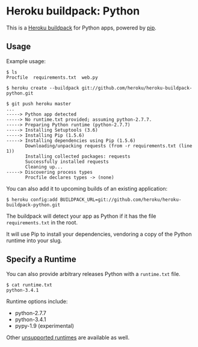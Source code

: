 Heroku buildpack: Python
========================

This is a [Heroku buildpack](http://devcenter.heroku.com/articles/buildpacks) for Python apps, powered by [pip](http://www.pip-installer.org/).


Usage
-----

Example usage:

    $ ls
    Procfile  requirements.txt  web.py

    $ heroku create --buildpack git://github.com/heroku/heroku-buildpack-python.git

    $ git push heroku master
    ...
    -----> Python app detected
    -----> No runtime.txt provided; assuming python-2.7.7.
    -----> Preparing Python runtime (python-2.7.7)
    -----> Installing Setuptools (3.6)
    -----> Installing Pip (1.5.6)
    -----> Installing dependencies using Pip (1.5.6)
           Downloading/unpacking requests (from -r requirements.txt (line 1))
           Installing collected packages: requests
           Successfully installed requests
           Cleaning up...
    -----> Discovering process types
           Procfile declares types -> (none)

You can also add it to upcoming builds of an existing application:

    $ heroku config:add BUILDPACK_URL=git://github.com/heroku/heroku-buildpack-python.git

The buildpack will detect your app as Python if it has the file `requirements.txt` in the root.

It will use Pip to install your dependencies, vendoring a copy of the Python runtime into your slug.

Specify a Runtime
-----------------

You can also provide arbitrary releases Python with a `runtime.txt` file.

    $ cat runtime.txt
    python-3.4.1

Runtime options include:

- python-2.7.7
- python-3.4.1
- pypy-1.9 (experimental)

Other [unsupported runtimes](https://github.com/heroku/heroku-buildpack-python/tree/master/builds/runtimes) are available as well.
